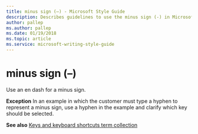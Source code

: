 ```yaml
---
title: minus sign (–) - Microsoft Style Guide
description: Describes guidelines to use the minus sign (-) in Microsoft documents and provides multiple examples.
author: pallep
ms.author: pallep
ms.date: 01/19/2018
ms.topic: article
ms.service: microsoft-writing-style-guide
---
```


# minus sign (–)

Use an en dash for a minus sign.

**Exception** In
an example in which the customer must type a hyphen to represent a
minus sign, use a hyphen in the example and clarify which key
should be selected.

**See also** [Keys and keyboard shortcuts term collection](../term-collections/keys-keyboard-shortcuts.md)
